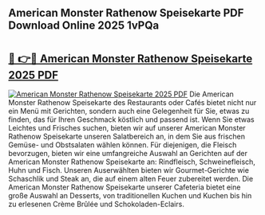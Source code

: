 ## American Monster Rathenow Speisekarte PDF Download Online 2025 1vPQa

# <h2><a href="http://gcbkm1d.nevu.top/?p=American+Monster+Rathenow+Speisekarte">🔗 👉🔴 American Monster Rathenow Speisekarte 2025 PDF</a></h2>

[![American Monster Rathenow Speisekarte 2025 PDF](https://i.imgur.com/dBaPXMq.png)](http://gcbkm1d.nevu.top/?p=American+Monster+Rathenow+Speisekarte)
Die American Monster Rathenow Speisekarte des Restaurants oder Cafés bietet nicht nur ein Menü mit Gerichten, sondern auch eine Gelegenheit für Sie, etwas zu finden, das für Ihren Geschmack köstlich und passend ist. Wenn Sie etwas Leichtes und Frisches suchen, bieten wir auf unserer American Monster Rathenow Speisekarte unseren Salatbereich an, in dem Sie aus frischen Gemüse- und Obstsalaten wählen können. Für diejenigen, die Fleisch bevorzugen, bieten wir eine umfangreiche Auswahl an Gerichten auf der American Monster Rathenow Speisekarte an: Rindfleisch, Schweinefleisch, Huhn und Fisch. Unseren Auserwählten bieten wir Gourmet-Gerichte wie Schaschlik und Steak an, die auf einem alten Feuer zubereitet werden. Die American Monster Rathenow Speisekarte unserer Cafeteria bietet eine große Auswahl an Desserts, von traditionellen Kuchen und Kuchen bis hin zu erlesenen Crème Brûlée und Schokoladen-Eclairs.
